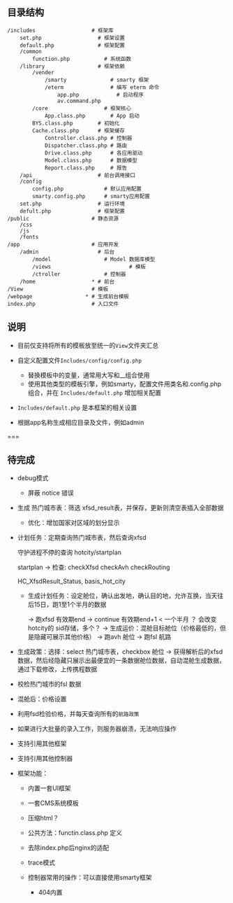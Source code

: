 ## 目录结构

```
/includes                  # 框架库
	set.php                  # 框架设置
	default.php              # 框架配置
	/common                       
		function.php           # 系统函数
	/library                 # 框架依赖  
		/vender  
			/smarty              # smarty 框架
			/eterm               # 编写 eterm 命令
				app.php            # 启动程序
				av.command.php   
		/core                  # 框架核心
			App.class.php        # App 启动
	    BYS.class.php        # 初始化
	    Cache.class.php      # 框架缓存
			Controller.class.php # 控制器
			Dispatcher.class.php # 路由
			Drive.class.php      # 各应用驱动
			Model.class.php      # 数据模型
			Report.class.php     # 报告
	/api                     # 前台调用接口
	/config
		config.php             # 默认应用配置
		smarty.config.php      # smarty应用配置
	set.php                  # 运行环境
	defult.php               # 框架配置
/public                    # 静态资源
	/css
	/js
	/fonts
/app                       # 应用开发
	/admin                   # 后台
		/model                 # Model 数据库模型
		/views					       # 模板
		/ctroller              # 控制器
	/home                  * # 前台
/View                      # 模板
/webpage                 * # 生成前台模板
index.php                  # 入口文件
```

## 说明

* 目前仅支持将所有的模板放至统一的`View`文件夹汇总
* 自定义配置文件`Includes/config/config.php`

	* 替换模板中的变量，通常用大写和__组合使用
	* 使用其他类型的模板引擎，例如smarty，配置文件用类名和.config.php组合，并在 `Includes/default.php` 增加相关配置

* `Includes/default.php` 是本框架的相关设置
* 根据app名称生成相应目录及文件，例如admin

===

## 待完成
* debug模式

	* 屏蔽 notice 错误

* 生成 热门城市表：筛选 xfsd_result表，并保存，更新则清空表插入全部数据
	
	* 优化：增加国家对区域的划分显示

* 计划任务：定期查询热门城市表，然后查询xfsd

	守护进程不停的查询 hotcity/startplan
	
	startplan -> 检查: checkXfsd checkAvh checkRouting

	HC_XfsdResult_Status,  basis_hot_city
	* 生成计划任务：设定舱位，确认出发地，确认目的地，允许互换，当天往后15日，跑1至1个半月的数据

		-> 跑xfsd 有效期end
		-> continue 有效期end+1 < 一个半月 ？ 会改变 hotcity的 sid存储，多个？
		-> 生成运价：混舱目标舱位（价格最低的，但是隐藏可展示其他价格）
		-> 跑avh 舱位
		-> 跑fsl 航路


* 生成政策：选择：select 热门城市表，checkbox 舱位 -> 获得解析后的xfsd数据，然后经隐藏只展示出最便宜的一条数据舱位数据，自动混舱生成数据，通过下载修改，上传携程数据
* 校检热门城市的fsl 数据
* 混舱后：价格设置

* 利用fsd检验价格，并每天查询所有的`航路政策`
* 如果进行大批量的录入工作，则服务器崩溃，无法响应操作

* 支持引用其他框架
* 支持引用其他控制器

* 框架功能：

	* 内置一套UI框架
	* 一套CMS系统模板
	* 压缩html？
	* 公共方法：functin.class.php 定义
	* 去除index.php后nginx的适配

	* trace模式
	* 控制器常用的操作：可以直接使用smarty框架

		* 404内置
